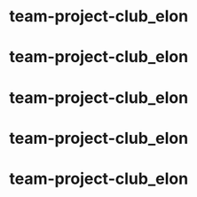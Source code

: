 # team-project-club_elon
# team-project-club_elon
# team-project-club_elon
# team-project-club_elon
# team-project-club_elon
